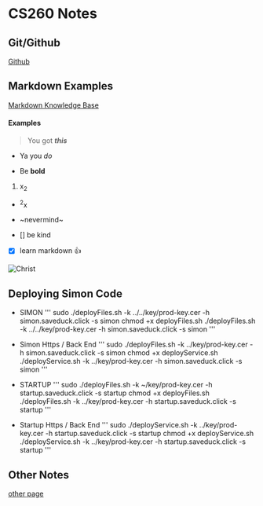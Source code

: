 # CS260 Notes

## Git/Github
[Github](https://github.com/webprogramming260/.github/blob/main/profile/essentials/gitHub/gitHub.md)

## Markdown Examples
[Markdown Knowledge Base](https://github.com/webprogramming260/.github/blob/main/profile/essentials/gitHub/gitHub.md)

#### Examples
> You got ***this*** 
* Ya you _do_
+ Be **bold**
1. x<sub>2</sub>
 - <sup>2</sup>x
+ ~nevermind~

- [] be kind
- [x] learn markdown :+1:

![Christ](https://external-content.duckduckgo.com/iu/?u=https%3A%2F%2Fi.pinimg.com%2Foriginals%2Fb5%2Ff9%2F28%2Fb5f928a3a1f7bd83f5e01557c0ccb547.jpg&f=1&nofb=1&ipt=f8b3c823f5d5e365e8c34019db15b1ac4d8072f6b3bae92492d973dadf375375&ipo=images)

## Deploying Simon Code
- SIMON
'''
sudo ./deployFiles.sh -k ../../key/prod-key.cer -h simon.saveduck.click -s simon
chmod +x deployFiles.sh
./deployFiles.sh -k ../../key/prod-key.cer -h simon.saveduck.click -s simon 
'''

- Simon Https / Back End
'''
sudo ./deployFiles.sh -k ../key/prod-key.cer -h simon.saveduck.click -s simon
chmod +x deployService.sh
./deployService.sh -k ../key/prod-key.cer -h simon.saveduck.click -s simon 
'''

- STARTUP
'''
sudo ./deployFiles.sh -k ~/key/prod-key.cer -h startup.saveduck.click -s startup
chmod +x deployFiles.sh
./deployFiles.sh -k ../key/prod-key.cer -h startup.saveduck.click -s startup
'''

- Startup Https / Back End
'''
sudo ./deployService.sh -k ../key/prod-key.cer -h startup.saveduck.click -s startup
chmod +x deployService.sh
./deployService.sh -k ../key/prod-key.cer -h startup.saveduck.click -s startup 
'''

## Other Notes
[other page](startup/notes2.md)